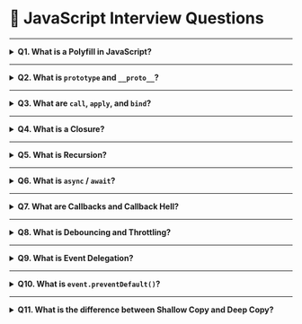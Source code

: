 # 🧠 JavaScript Interview Questions

---

<details>
<summary><strong>Q1. What is a Polyfill in JavaScript?</strong></summary>

**Answer:**  
A *polyfill* is a piece of code (usually JavaScript) that provides modern functionality on older browsers that do not natively support it. It essentially "fills in" the gap for missing features.

</details>

---

<details>
<summary><strong>Q2. What is <code>prototype</code> and <code>__proto__</code>?</strong></summary>

**Answer:**  
- **`prototype`** is a property of constructor functions. It allows you to define methods and properties that should be shared by all instances created from that constructor. It's commonly used for inheritance and polyfills.
- **`__proto__`** is a reference to the object’s prototype (i.e., the value of the constructor’s `prototype` property). It’s used internally by JavaScript for the prototype chain lookup.

</details>

---

<details>
<summary><strong>Q3. What are <code>call</code>, <code>apply</code>, and <code>bind</code>?</strong></summary>

**Answer:**  
These methods allow you to explicitly set the value of `this` inside a function.

- **`call`**: Calls a function with a specified `this` and individual arguments.  
  `fn.call(context, arg1, arg2)`
- **`apply`**: Similar to `call`, but takes arguments as an array.  
  `fn.apply(context, [arg1, arg2])`
- **`bind`**: Returns a new function with `this` permanently set to the specified context.  
  Useful for callbacks and event handlers.

</details>

---

<details>
<summary><strong>Q4. What is a Closure?</strong></summary>

**Answer:**  
A *closure* when a function written inside another function and inner function has access of its outer function variables even after the execution context is finish.
it is useful for remembering data and keeping things private.
</details>

---

<details>
<summary><strong>Q5. What is Recursion?</strong></summary>

**Answer:**  
Recursion is technique whera a function call itself to solve problem. It helps simplify complex problems by breaking them down into simpler ones.
</details>

---

<details>
<summary><strong>Q6. What is <code>async</code> / <code>await</code>?</strong></summary>

**Answer:**  
`async` and `await` are syntactic sugar over Promises to make asynchronous code look and behave more like synchronous code, improving readability and error handling.

</details>

---

<details>
<summary><strong>Q7. What are Callbacks and Callback Hell?</strong></summary>

**Answer:**  
- A *callback* is a function passed as an argument to another function to execute after some operation is complete.
- *Callback hell* occurs when multiple nested callbacks make code hard to read and maintain, forming a "pyramid of doom."

</details>

---

<details>
<summary><strong>Q8. What is Debouncing and Throttling?</strong></summary>

**Answer:**  
These are optimization techniques to control the rate of function execution.

- **Debouncing**: Delays execution until after a pause in events (like typing).
- **Throttling**: Ensures a function runs at most once in a defined interval, regardless of how many events occur.

</details>

---

<details>
<summary><strong>Q9. What is Event Delegation?</strong></summary>

**Answer:**  
Event delegation is a technique where you add a single event listener to a parent element to handle events on its child elements. This is done using event bubbling and the `event.target` property.

</details>

---

<details>
<summary><strong>Q10. What is <code>event.preventDefault()</code>?</strong></summary>

**Answer:**  
The `event.preventDefault()` method prevents the default action associated with an event (like stopping a form from submitting or a link from navigating).

</details>

---

<details>
<summary><strong>Q11. What is the difference between Shallow Copy and Deep Copy?</strong></summary>

**Answer:**

- **Shallow Copy**: Copies only the first level of the object. Nested objects remain as references.
  
  Example:
  ```js
  const obj1 = {
    name: 'Shajad',
    address: {
      email: 'shajadsheikh32@gmail.com',
      location: 'Mumbai'
    }
  };

  const obj2 = { ...obj1 };
  obj2.name = 'Sheikh';
  obj2.address.location = 'Delhi';

  console.log(obj1); // Location will be 'Delhi' due to shared reference
